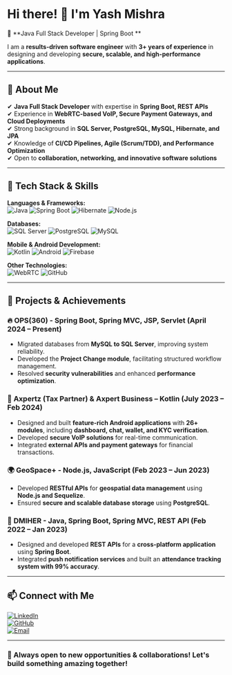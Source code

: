 # Hi there! 👋 I'm Yash Mishra

🚀 **Java Full Stack Developer | Spring Boot **  

I am a **results-driven software engineer** with **3+ years of experience** in designing and developing **secure, scalable, and high-performance applications**.

---

## 🔹 **About Me**

✔ **Java Full Stack Developer** with expertise in **Spring Boot, REST APIs**  
✔ Experience in **WebRTC-based VoIP, Secure Payment Gateways, and Cloud Deployments**  
✔ Strong background in **SQL Server, PostgreSQL, MySQL, Hibernate, and JPA**  
✔ Knowledge of **CI/CD Pipelines, Agile (Scrum/TDD), and Performance Optimization**  
✔ Open to **collaboration, networking, and innovative software solutions**  

---

## 🔹 **Tech Stack & Skills**

**Languages & Frameworks:**  
![Java](https://img.shields.io/badge/Java-ED8B00?style=for-the-badge&logo=java&logoColor=white) ![Spring Boot](https://img.shields.io/badge/SpringBoot-6DB33F?style=for-the-badge&logo=spring&logoColor=white) ![Hibernate](https://img.shields.io/badge/Hibernate-59666C?style=for-the-badge&logo=hibernate&logoColor=white) ![Node.js](https://img.shields.io/badge/Node.js-43853D?style=for-the-badge&logo=node.js&logoColor=white)

**Databases:**  
![SQL Server](https://img.shields.io/badge/SQL%20Server-CC2927?style=for-the-badge&logo=microsoft%20sql%20server&logoColor=white) ![PostgreSQL](https://img.shields.io/badge/PostgreSQL-316192?style=for-the-badge&logo=postgresql&logoColor=white) ![MySQL](https://img.shields.io/badge/MySQL-4479A1?style=for-the-badge&logo=mysql&logoColor=white)

**Mobile & Android Development:**  
![Kotlin](https://img.shields.io/badge/Kotlin-0095D5?style=for-the-badge&logo=kotlin&logoColor=white) ![Android](https://img.shields.io/badge/Android-3DDC84?style=for-the-badge&logo=android&logoColor=white) ![Firebase](https://img.shields.io/badge/Firebase-FFCA28?style=for-the-badge&logo=firebase&logoColor=white)  

**Other Technologies:**  
![WebRTC](https://img.shields.io/badge/WebRTC-333333?style=for-the-badge&logo=webrtc&logoColor=white) ![GitHub](https://img.shields.io/badge/GitHub-181717?style=for-the-badge&logo=github&logoColor=white)

---

## 🔹 **Projects & Achievements**

### 🔥 **OPS(360) - Spring Boot, Spring MVC, JSP, Servlet (April 2024 – Present)**
- Migrated databases from **MySQL to SQL Server**, improving system reliability.
- Developed the **Project Change module**, facilitating structured workflow management.
- Resolved **security vulnerabilities** and enhanced **performance optimization**.

### 📍 **Axpertz (Tax Partner) & Axpert Business – Kotlin (July 2023 – Feb 2024)**
- Designed and built **feature-rich Android applications** with **26+ modules**, including **dashboard, chat, wallet, and KYC verification**.
- Developed **secure VoIP solutions** for real-time communication.
- Integrated **external APIs and payment gateways** for financial transactions.

### 🌍 **GeoSpace+ - Node.js, JavaScript (Feb 2023 – Jun 2023)**
- Developed **RESTful APIs** for **geospatial data management** using **Node.js and Sequelize**.
- Ensured **secure and scalable database storage** using **PostgreSQL**.

### 📌 **DMIHER - Java, Spring Boot, Spring MVC, REST API (Feb 2022 – Jan 2023)**
- Designed and developed **REST APIs** for a **cross-platform application** using **Spring Boot**.
- Integrated **push notification services** and built an **attendance tracking system with 99% accuracy**.

---
 
## 📫 **Connect with Me**

[![LinkedIn](https://img.shields.io/badge/LinkedIn-YashMishra-blue?style=for-the-badge&logo=linkedin)](https://www.linkedin.com/in/yash547/)  
[![GitHub](https://img.shields.io/badge/GitHub-yash547-lightgrey?style=for-the-badge&logo=github)](https://github.com/yash547)  
[![Email](https://img.shields.io/badge/Email-yashmishra547@gmail.com-red?style=for-the-badge&logo=gmail&logoColor=white)](mailto:yashmishra547@gmail.com)

---

### **🚀 Always open to new opportunities & collaborations! Let's build something amazing together!**
